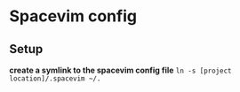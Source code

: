 # Spacevim config
## Setup
**create a symlink to the spacevim config file**
`ln -s [project location]/.spacevim ~/.`
